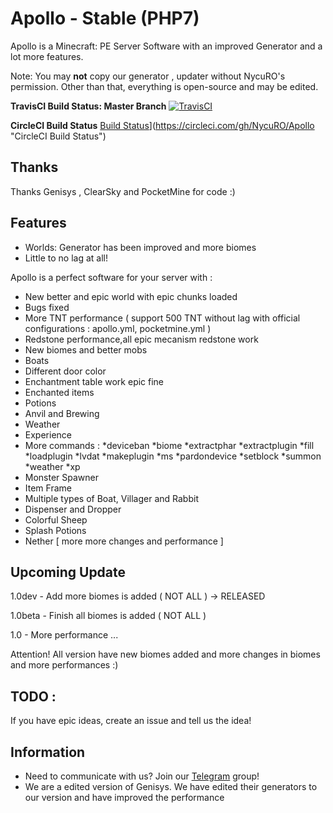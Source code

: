 # Apollo - Stable (PHP7)
Apollo is a Minecraft: PE Server Software with an improved Generator and a lot more features. 

Note: You may **not** copy our generator , updater without NycuRO's permission. Other than that, everything is open-source and may be edited.

**TravisCI Build Status: Master Branch** [![TravisCI](https://travis-ci.org/NycuRO/Apollo.svg?branch=master)](https://travis-ci.org/NycuRO/Apollo "TravisCI Build Status")

**CircleCI Build Status**
[Build Status](https://circleci.com/gh/NycuRO/Apollo.svg)](https://circleci.com/gh/NycuRO/Apollo "CircleCI Build Status")


## Thanks

Thanks Genisys , ClearSky and PocketMine for code :)


## Features

- Worlds: Generator has been improved and more biomes
- Little to no lag at all!

Apollo is a perfect software for your server with :

 - New better and epic world with epic chunks loaded
 - Bugs fixed
 - More TNT performance ( support 500 TNT without lag with official configurations : apollo.yml, pocketmine.yml )
 - Redstone performance,all epic mecanism redstone work
 - New biomes and better mobs
 - Boats
 - Different door color
 - Enchantment table work epic fine
 - Enchanted items
 - Potions
 - Anvil and Brewing
 - Weather
 - Experience
 - More commands :
 *deviceban
 *biome
 *extractphar
 *extractplugin
 *fill
 *loadplugin
 *lvdat
 *makeplugin
 *ms
 *pardondevice
 *setblock
 *summon
 *weather
 *xp
 - Monster Spawner
 - Item Frame
 - Multiple types of Boat, Villager and Rabbit
 - Dispenser and Dropper
 - Colorful Sheep
 - Splash Potions 
 - Nether [ more more changes and performance ]


## Upcoming Update

1.0dev - Add more biomes is added ( NOT ALL ) -> RELEASED

1.0beta - Finish all biomes is added ( NOT ALL )

1.0 - More performance
 ...

Attention! All version have new biomes added and more changes in biomes and more performances :)
 
## TODO :

 If you have epic ideas, create an issue and tell us the idea!
 
## Information

- Need to communicate with us? Join our [Telegram](https://telegram.me/joinchat/Ca8L9T9P01PtR1bOEwtxuw) group!
- We are a edited version of Genisys. We have edited their generators to our version and have improved the performance
